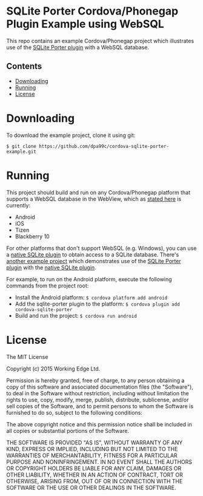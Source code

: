 SQLite Porter Cordova/Phonegap Plugin Example using WebSQL
==========================================================

This repo contains an example Cordova/Phonegap project which illustrates use of the [SQLite Porter plugin](https://github.com/dpa99c/cordova-sqlite-porter) with a WebSQL database.


## Contents
* [Downloading](#downloading)
* [Running](#running)
* [License](#license)
 
# Downloading

To download the example project, clone it using git:

    $ git clone https://github.com/dpa99c/cordova-sqlite-porter-example.git

# Running

This project should build and run on any Cordova/Phonegap platform that supports a WebSQL database in the WebView, which as [stated here](http://docs.phonegap.com/en/4.0.0/cordova_storage_storage.md.html) is currently:

- Android
- iOS
- Tizen
- Blackberry 10

For other platforms that don't support WebSQL (e.g. Windows), you can use a [native SQLite plugin](https://github.com/litehelpers/Cordova-sqlite-storage) to obtain access to a SQLite database.
There's [another example project](https://github.com/dpa99c/cordova-sqlite-porter-example-native-plugin) which demonstrates use of the [SQLite Porter plugin](https://github.com/dpa99c/cordova-sqlite-porter) with the [native SQLite plugin](https://github.com/litehelpers/Cordova-sqlite-storage).

For example, to run on the Android platform, execute the following commands from the project root:

- Install the Android platform: `$ cordova platform add android`
- Add the sqlite-porter plugin to the platform: `$ cordova plugin add cordova-sqlite-porter`
- Build and run the project: `$ cordova run android`


License
================

The MIT License

Copyright (c) 2015 Working Edge Ltd.

Permission is hereby granted, free of charge, to any person obtaining a copy
of this software and associated documentation files (the "Software"), to deal
in the Software without restriction, including without limitation the rights
to use, copy, modify, merge, publish, distribute, sublicense, and/or sell
copies of the Software, and to permit persons to whom the Software is
furnished to do so, subject to the following conditions:

The above copyright notice and this permission notice shall be included in
all copies or substantial portions of the Software.

THE SOFTWARE IS PROVIDED "AS IS", WITHOUT WARRANTY OF ANY KIND, EXPRESS OR
IMPLIED, INCLUDING BUT NOT LIMITED TO THE WARRANTIES OF MERCHANTABILITY,
FITNESS FOR A PARTICULAR PURPOSE AND NONINFRINGEMENT. IN NO EVENT SHALL THE
AUTHORS OR COPYRIGHT HOLDERS BE LIABLE FOR ANY CLAIM, DAMAGES OR OTHER
LIABILITY, WHETHER IN AN ACTION OF CONTRACT, TORT OR OTHERWISE, ARISING FROM,
OUT OF OR IN CONNECTION WITH THE SOFTWARE OR THE USE OR OTHER DEALINGS IN
THE SOFTWARE.